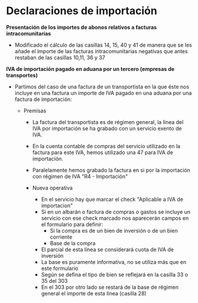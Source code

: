 # Declaraciones de importación

**Presentación de los importes de abonos relativos a facturas intracomunitarias**

* Modificado el cálculo de las casillas 14, 15, 40 y 41 de manera que se les añade el importe de las facturas intracomunitarias negativas que antes restaban de las casillas 10,11, 36 y 37&#x20;

**IVA de importación pagado en aduana por un tercero (empresas de transportes)**&#x20;

* Partimos del caso de una factura de un transportista en la que éste nos incluye en una factura un importe de IVA pagado en una aduana por una factura de importación:
  *   Premisas

      * La factura del transportista es de régimen general, la línea del IVA por importación se ha grabado con un servicio exento de IVA.&#x20;
      * En la cuenta contable de compras del servicio utilizado en la factura para este IVA, hemos utilizado una 47 para IVA de importación.&#x20;
      * Paralelamente hemos grabado la factura en si por la importación con régimen de IVA "R4 - Importación"&#x20;



      * Nueva operativa&#x20;
        * En el servicio hay que marcar el check "Aplicable a IVA de importacion"&#x20;
        * Si en un albarán o factura de compras o gastos se incluye un servicio con ese check marcado nos aparecerán campos en el formulario para definir:&#x20;
          * Si la compra es de un bien de inversión o de un bien corriente&#x20;
          * Base de la compra
        * El parcial de esta línea se considerará cuota de IVA de inversión&#x20;
        * La base es puramente informativa, no se utiliza más que en este formulario&#x20;
        * Según se defina el tipo de bien se reflejará en la casilla 33 o 35 del 303&#x20;
        * En el 303 por otro lado se restará de la base de régimen general el importe de esta línea (casilla 28)
